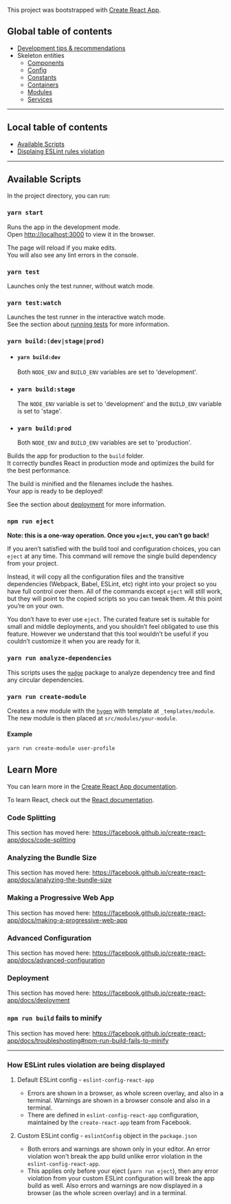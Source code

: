 This project was bootstrapped with [Create React App](https://github.com/facebook/create-react-app).

## Global table of contents

-   [Development tips & recommendations](src/README.md)
-   Skeleton entities
    -   [Components](src/components/README.md)
    -   [Config](src/config/README.md)
    -   [Constants](src/constants/README.md)
    -   [Containers](src/containers/README.md)
    -   [Modules](src/modules/README.md)
    -   [Services](src/services/README.md)

---

## Local table of contents

-   [Available Scripts](#available-scripts)
-   [Displaing ESLint rules violation](#eslint-rules-violation)

---

## <a name="available-scripts"></a> Available Scripts

In the project directory, you can run:

### `yarn start`

Runs the app in the development mode.<br>
Open <http://localhost:3000> to view it in the browser.

The page will reload if you make edits.<br>
You will also see any lint errors in the console.

### `yarn test`

Launches only the test runner, without watch mode.

### `yarn test:watch`

Launches the test runner in the interactive watch mode.<br>
See the section about [running tests](https://facebook.github.io/create-react-app/docs/running-tests) for more information.

### `yarn build:(dev|stage|prod)`

-   #### `yarn build:dev`

    Both `NODE_ENV` and `BUILD_ENV` variables are set to 'development'.

-   ### `yarn build:stage`

    The `NODE_ENV` variable is set to 'development' and the `BUILD_ENV` variable is set to 'stage'.

-   ### `yarn build:prod`
    Both `NODE_ENV` and `BUILD_ENV` variables are set to 'production'.

Builds the app for production to the `build` folder.<br>
It correctly bundles React in production mode and optimizes the build for the best performance.

The build is minified and the filenames include the hashes.<br>
Your app is ready to be deployed!

See the section about [deployment](https://facebook.github.io/create-react-app/docs/deployment) for more information.

### `npm run eject`

**Note: this is a one-way operation. Once you `eject`, you can’t go back!**

If you aren’t satisfied with the build tool and configuration choices, you can `eject` at any time. This command will remove the single build dependency from your project.

Instead, it will copy all the configuration files and the transitive dependencies (Webpack, Babel, ESLint, etc) right into your project so you have full control over them. All of the commands except `eject` will still work, but they will point to the copied scripts so you can tweak them. At this point you’re on your own.

You don’t have to ever use `eject`. The curated feature set is suitable for small and middle deployments, and you shouldn’t feel obligated to use this feature. However we understand that this tool wouldn’t be useful if you couldn’t customize it when you are ready for it.

### `yarn run analyze-dependencies`

This scripts uses the [`madge`](https://www.npmjs.com/package/madge) package to analyze dependency tree and find any circular dependencies.

### `yarn run create-module`

Creates a new module with the [`hygen`](https://www.npmjs.com/package/hygen) with template at `_templates/module`. The new module is then placed at `src/modules/your-module`.

#### Example

```sh
yarn run create-module user-profile
```

## Learn More

You can learn more in the [Create React App documentation](https://facebook.github.io/create-react-app/docs/getting-started).

To learn React, check out the [React documentation](https://reactjs.org/).

### Code Splitting

This section has moved here: https://facebook.github.io/create-react-app/docs/code-splitting

### Analyzing the Bundle Size

This section has moved here: https://facebook.github.io/create-react-app/docs/analyzing-the-bundle-size

### Making a Progressive Web App

This section has moved here: https://facebook.github.io/create-react-app/docs/making-a-progressive-web-app

### Advanced Configuration

This section has moved here: https://facebook.github.io/create-react-app/docs/advanced-configuration

### Deployment

This section has moved here: https://facebook.github.io/create-react-app/docs/deployment

### `npm run build` fails to minify

This section has moved here: https://facebook.github.io/create-react-app/docs/troubleshooting#npm-run-build-fails-to-minify

---

### <a name="eslint-rules-violation"></a> How ESLint rules violation are being displayed

1. Default ESLint config - `eslint-config-react-app`

    - Errors are shown in a browser, as whole screen overlay, and also in a terminal. Warnings are shown in a browser console and also in a terminal.
    - There are defined in `eslint-config-react-app` configuration, maintained by the `create-react-app` team from Facebook.

2. Custom ESLint config - `eslintConfig` object in the `package.json`
    - Both errors and warnings are shown only in your editor. An error violation won't break the app build unlike error violation in the `eslint-config-react-app`.
    - This applies only before your eject (`yarn run eject`), then any error violation from your custom ESLint configuration will break the app build as well. Also errors and warnings are now displayed in a browser (as the whole screen overlay) and in a terminal.
